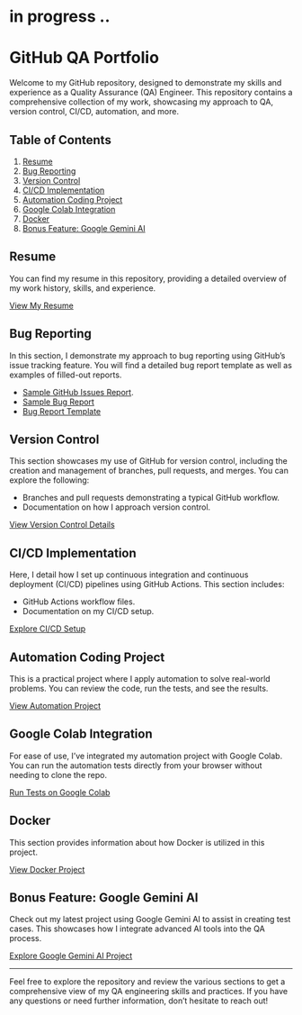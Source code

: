 # in progress ..
# GitHub QA Portfolio

Welcome to my GitHub repository, designed to demonstrate my skills and experience as a Quality Assurance (QA) Engineer. This repository contains a comprehensive collection of my work, showcasing my approach to QA, version control, CI/CD, automation, and more.

## Table of Contents

1. [Resume](#resume)
2. [Bug Reporting](#bug-reporting)
3. [Version Control](#version-control)
4. [CI/CD Implementation](#cicd-implementation)
5. [Automation Coding Project](#automation-coding-project)
6. [Google Colab Integration](#google-colab-integration)
7. [Docker](#docker)
8. [Bonus Feature: Google Gemini AI](#bonus-feature-google-gemini-ai)

## Resume

You can find my resume in this repository, providing a detailed overview of my work history, skills, and experience.

[View My Resume](./resume.md)  <!-- Or link to a PDF: ./Resume.pdf -->

## Bug Reporting

In this section, I demonstrate my approach to bug reporting using GitHub’s issue tracking feature. You will find a detailed bug report template as well as examples of filled-out reports.

- [Sample GitHub Issues Report](https://github.com/bennhub/GitHub-QA-Portfolio/issues/1).
- [Sample Bug Report](./Bug-Reporting/Sample-Bug-Report.md)
- [Bug Report Template](./Bug-Reporting/Template.md)

## Version Control

This section showcases my use of GitHub for version control, including the creation and management of branches, pull requests, and merges. You can explore the following:

- Branches and pull requests demonstrating a typical GitHub workflow.
- Documentation on how I approach version control.

[View Version Control Details](./Version-Control/Branch-Documentation.md)

## CI/CD Implementation

Here, I detail how I set up continuous integration and continuous deployment (CI/CD) pipelines using GitHub Actions. This section includes:

- GitHub Actions workflow files.
- Documentation on my CI/CD setup.

[Explore CI/CD Setup](./CI-CD/CI-CD-Documentation.md)

## Automation Coding Project

This is a practical project where I apply automation to solve real-world problems. You can review the code, run the tests, and see the results.

[View Automation Project](./Automation-Project/README.md)

## Google Colab Integration

For ease of use, I’ve integrated my automation project with Google Colab. You can run the automation tests directly from your browser without needing to clone the repo.

[Run Tests on Google Colab](https://colab.research.google.com/drive/your-colab-notebook-id) <!-- Replace with your Colab link -->

## Docker

This section provides information about how Docker is utilized in this project.

[View Docker Project](./Docker/README.md)

## Bonus Feature: Google Gemini AI

Check out my latest project using Google Gemini AI to assist in creating test cases. This showcases how I integrate advanced AI tools into the QA process.

[Explore Google Gemini AI Project](./Google-Gemini-AI/README.md)

---

Feel free to explore the repository and review the various sections to get a comprehensive view of my QA engineering skills and practices. If you have any questions or need further information, don’t hesitate to reach out!
